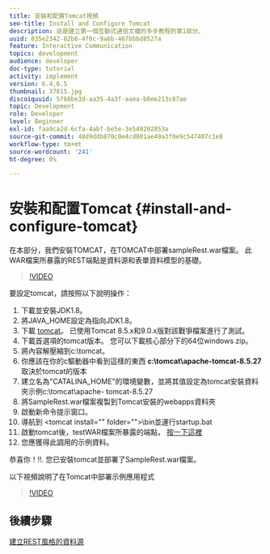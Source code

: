```yaml
---
title: 安裝和配置Tomcat視頻
seo-title: Install and Configure Tomcat
description: 這是建立第一個互動式通信文檔的多步教程的第1部分。
uuid: 835e2342-82b6-4f0c-9a6b-467bbbd8527a
feature: Interactive Communication
topics: development
audience: developer
doc-type: tutorial
activity: implement
version: 6.4,6.5
thumbnail: 37815.jpg
discoiquuid: 5f68be3d-aa35-4a3f-aaea-b8ee213c87ae
topic: Development
role: Developer
level: Beginner
exl-id: faa9ca2d-6cfa-4abf-be5e-3e549202853a
source-git-commit: 48d9ddb870c0e4cd001ae49a3f0e9c547407c1e8
workflow-type: tm+mt
source-wordcount: '241'
ht-degree: 0%

---
```


# 安裝和配置Tomcat {#install-and-configure-tomcat}

在本部分，我們安裝TOMCAT，在TOMCAT中部署sampleRest.war檔案。 此WAR檔案所暴露的REST端點是資料源和表單資料模型的基礎。

>[!VIDEO](https://video.tv.adobe.com/v/37815?quality=12&learn=on)

要設定tomcat，請按照以下說明操作：

1. 下載並安裝JDK1.8。
2. 將JAVA_HOME設定為指向JDK1.8。
3. 下載 [tomcat](https://tomcat.apache.org/)。 已使用Tomcat 8.5.x和9.0.x版對該戰爭檔案進行了測試。
4. 下載首選項的tomcat版本。 您可以下載核心部分下的64位windows zip。
5. 將內容解壓縮到c:\tomcat。
6. 你應該在你的c驅動器中看到這樣的東西 **c:\tomcat\apache-tomcat-8.5.27** 取決於tomcat的版本
7. 建立名為&quot;CATALINA_HOME&quot;的環境變數，並將其值設定為tomcat安裝資料夾示例c:\tomcat\apache- tomcat-8.5.27
8. 將SampleRest.war檔案複製到Tomcat安裝的webapps資料夾
9. 啟動新命令提示窗口。
10. 導航到 &lt;tomcat install=&quot;&quot; folder=&quot;&quot;>\bin並運行startup.bat
11. 啟動tomcat後，testWAR檔案所暴露的端點， [按一下這裡](http://localhost:8080/SampleRest/webapi/getStatement/9586)
12. 您應獲得此調用的示例資料。

恭喜你！!!. 您已安裝tomcat並部署了SampleRest.war檔案。

以下視頻說明了在Tomcat中部署示例應用程式
>[!VIDEO](https://video.tv.adobe.com/v/37815?quality=12&learn=on)

## 後續步驟

[建立REST風格的資料源](./create-data-source.md)